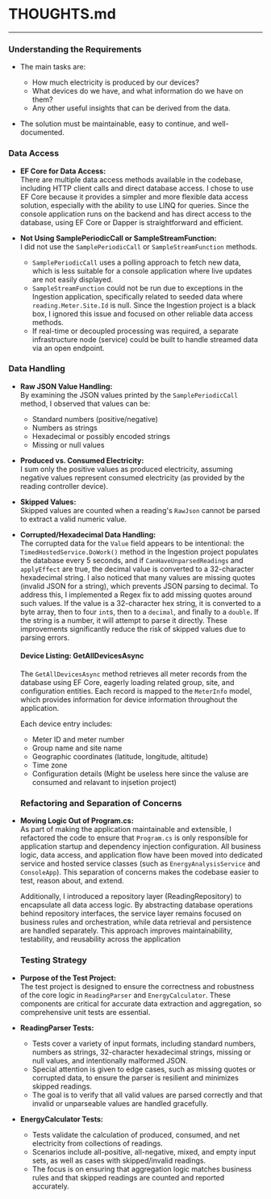 # THOUGHTS.md

---

### Understanding the Requirements

- The main tasks are:
  - How much electricity is produced by our devices?
  - What devices do we have, and what information do we have on them?
  - Any other useful insights that can be derived from the data.

- The solution must be maintainable, easy to continue, and well-documented.

### Data Access

- **EF Core for Data Access:**  
  There are multiple data access methods available in the codebase, including HTTP client calls and direct database access. I chose to use EF Core because it provides a simpler and more flexible data access solution, especially with the ability to use LINQ for queries. Since the console application runs on the backend and has direct access to the database, using EF Core or Dapper is straightforward and efficient.

- **Not Using SamplePeriodicCall or SampleStreamFunction:**  
  I did not use the `SamplePeriodicCall` or `SampleStreamFunction` methods.  
  - `SamplePeriodicCall` uses a polling approach to fetch new data, which is less suitable for a console application where live updates are not easily displayed.
  - `SampleStreamFunction` could not be run due to exceptions in the Ingestion application, specifically related to seeded data where `reading.Meter.Site.Id` is null. Since the Ingestion project is a black box, I ignored this issue and focused on other reliable data access methods.
  - If real-time or decoupled processing was required, a separate infrastructure node (service) could be built to handle streamed data via an open endpoint.

### Data Handling

- **Raw JSON Value Handling:**  
  By examining the JSON values printed by the `SamplePeriodicCall` method, I observed that values can be:
    - Standard numbers (positive/negative)
    - Numbers as strings
    - Hexadecimal or possibly encoded strings
    - Missing or null values

- **Produced vs. Consumed Electricity:**  
  I sum only the positive values as produced electricity, assuming negative values represent consumed electricity (as provided by the reading controller device).

- **Skipped Values:**  
  Skipped values are counted when a reading's `RawJson` cannot be parsed to extract a valid numeric value.

- **Corrupted/Hexadecimal Data Handling:**  
  The corrupted data for the `Value` field appears to be intentional: the `TimedHostedService.DoWork()` method in the Ingestion project populates the database every 5 seconds, and if `CanHaveUnparsedReadings` and `applyEffect` are true, the decimal value is converted to a 32-character hexadecimal string. I also noticed that many values are missing quotes (invalid JSON for a string), which prevents JSON parsing to decimal. To address this, I implemented a Regex fix to add missing quotes around such values. If the value is a 32-character hex string, it is converted to a byte array, then to four `int`s, then to a `decimal`, and finally to a `double`. If the string is a number, it will attempt to parse it directly. These improvements significantly reduce the risk of skipped values due to parsing errors.

  #### Device Listing: GetAllDevicesAsync

    The `GetAllDevicesAsync` method retrieves all meter records from the database using EF Core, eagerly loading related group, site, and configuration entities. Each record is mapped to the `MeterInfo` model, which provides information for device information throughout the application.

    Each device entry includes:
    - Meter ID and meter number
    - Group name and site name
    - Geographic coordinates (latitude, longitude, altitude)
    - Time zone
    - Configuration details (Might be useless here since the valuse are consumed and relavant to injsetion project)

  ### Refactoring and Separation of Concerns

- **Moving Logic Out of Program.cs:**  
  As part of making the application maintainable and extensible, I refactored the code to ensure that `Program.cs` is only responsible for application startup and dependency injection configuration. All business logic, data access, and application flow have been moved into dedicated service and hosted service classes (such as `EnergyAnalysisService` and `ConsoleApp`). This separation of concerns makes the codebase easier to test, reason about, and extend.

    Additionally, I introduced a repository layer (ReadingRepository) to encapsulate all data access logic. By abstracting database operations behind repository interfaces, the service layer remains focused on business rules and orchestration, while data retrieval and persistence are handled separately. This approach improves maintainability, testability, and reusability across the application

  ### Testing Strategy

- **Purpose of the Test Project:**  
  The test project is designed to ensure the correctness and robustness of the core logic in `ReadingParser` and `EnergyCalculator`. These components are critical for accurate data extraction and aggregation, so comprehensive unit tests are essential.

- **ReadingParser Tests:**  
  - Tests cover a variety of input formats, including standard numbers, numbers as strings, 32-character hexadecimal strings, missing or null values, and intentionally malformed JSON.
  - Special attention is given to edge cases, such as missing quotes or corrupted data, to ensure the parser is resilient and minimizes skipped readings.
  - The goal is to verify that all valid values are parsed correctly and that invalid or unparseable values are handled gracefully.

- **EnergyCalculator Tests:**  
  - Tests validate the calculation of produced, consumed, and net electricity from collections of readings.
  - Scenarios include all-positive, all-negative, mixed, and empty input sets, as well as cases with skipped/invalid readings.
  - The focus is on ensuring that aggregation logic matches business rules and that skipped readings are counted and reported accurately.
